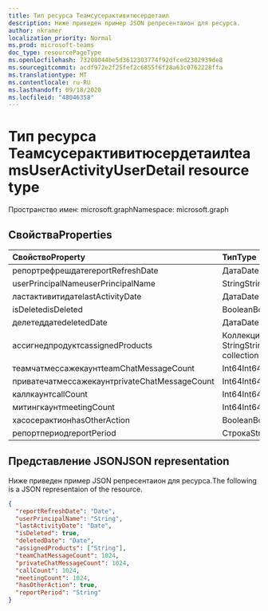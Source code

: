 ```yaml
---
title: Тип ресурса Теамсусерактивитюсердетаил
description: Ниже приведен пример JSON репресентаион для ресурса.
author: nkramer
localization_priority: Normal
ms.prod: microsoft-teams
doc_type: resourcePageType
ms.openlocfilehash: 73208044be5d3612303774f92dfced2302939de8
ms.sourcegitcommit: acdf972e2f25fef2c6855f6f28a63c0762228ffa
ms.translationtype: MT
ms.contentlocale: ru-RU
ms.lasthandoff: 09/18/2020
ms.locfileid: "48046358"
---
```

# <a name="teamsuseractivityuserdetail-resource-type"></a><span data-ttu-id="92d3f-103">Тип ресурса Теамсусерактивитюсердетаил</span><span class="sxs-lookup"><span data-stu-id="92d3f-103">teamsUserActivityUserDetail resource type</span></span>

<span data-ttu-id="92d3f-104">Пространство имен: microsoft.graph</span><span class="sxs-lookup"><span data-stu-id="92d3f-104">Namespace: microsoft.graph</span></span>

## <a name="properties"></a><span data-ttu-id="92d3f-105">Свойства</span><span class="sxs-lookup"><span data-stu-id="92d3f-105">Properties</span></span>

| <span data-ttu-id="92d3f-106">Свойство</span><span class="sxs-lookup"><span data-stu-id="92d3f-106">Property</span></span>                | <span data-ttu-id="92d3f-107">Тип</span><span class="sxs-lookup"><span data-stu-id="92d3f-107">Type</span></span>              |
| :---------------------- | :---------------- |
| <span data-ttu-id="92d3f-108">репортрефрешдате</span><span class="sxs-lookup"><span data-stu-id="92d3f-108">reportRefreshDate</span></span>       | <span data-ttu-id="92d3f-109">Дата</span><span class="sxs-lookup"><span data-stu-id="92d3f-109">Date</span></span>              |
| <span data-ttu-id="92d3f-110">userPrincipalName</span><span class="sxs-lookup"><span data-stu-id="92d3f-110">userPrincipalName</span></span>       | <span data-ttu-id="92d3f-111">String</span><span class="sxs-lookup"><span data-stu-id="92d3f-111">String</span></span>            |
| <span data-ttu-id="92d3f-112">ластактивитидате</span><span class="sxs-lookup"><span data-stu-id="92d3f-112">lastActivityDate</span></span>        | <span data-ttu-id="92d3f-113">Дата</span><span class="sxs-lookup"><span data-stu-id="92d3f-113">Date</span></span>              |
| <span data-ttu-id="92d3f-114">isDeleted</span><span class="sxs-lookup"><span data-stu-id="92d3f-114">isDeleted</span></span>               | <span data-ttu-id="92d3f-115">Boolean</span><span class="sxs-lookup"><span data-stu-id="92d3f-115">Boolean</span></span>           |
| <span data-ttu-id="92d3f-116">делетеддате</span><span class="sxs-lookup"><span data-stu-id="92d3f-116">deletedDate</span></span>             | <span data-ttu-id="92d3f-117">Дата</span><span class="sxs-lookup"><span data-stu-id="92d3f-117">Date</span></span>              |
| <span data-ttu-id="92d3f-118">ассигнедпродуктс</span><span class="sxs-lookup"><span data-stu-id="92d3f-118">assignedProducts</span></span>        | <span data-ttu-id="92d3f-119">Коллекция String</span><span class="sxs-lookup"><span data-stu-id="92d3f-119">String collection</span></span> |
| <span data-ttu-id="92d3f-120">теамчатмессажекаунт</span><span class="sxs-lookup"><span data-stu-id="92d3f-120">teamChatMessageCount</span></span>    | <span data-ttu-id="92d3f-121">Int64</span><span class="sxs-lookup"><span data-stu-id="92d3f-121">Int64</span></span>             |
| <span data-ttu-id="92d3f-122">приватечатмессажекаунт</span><span class="sxs-lookup"><span data-stu-id="92d3f-122">privateChatMessageCount</span></span> | <span data-ttu-id="92d3f-123">Int64</span><span class="sxs-lookup"><span data-stu-id="92d3f-123">Int64</span></span>             |
| <span data-ttu-id="92d3f-124">каллкаунт</span><span class="sxs-lookup"><span data-stu-id="92d3f-124">callCount</span></span>               | <span data-ttu-id="92d3f-125">Int64</span><span class="sxs-lookup"><span data-stu-id="92d3f-125">Int64</span></span>             |
| <span data-ttu-id="92d3f-126">митингкаунт</span><span class="sxs-lookup"><span data-stu-id="92d3f-126">meetingCount</span></span>            | <span data-ttu-id="92d3f-127">Int64</span><span class="sxs-lookup"><span data-stu-id="92d3f-127">Int64</span></span>             |
| <span data-ttu-id="92d3f-128">хасосерактион</span><span class="sxs-lookup"><span data-stu-id="92d3f-128">hasOtherAction</span></span>          | <span data-ttu-id="92d3f-129">Boolean</span><span class="sxs-lookup"><span data-stu-id="92d3f-129">Boolean</span></span>           |
| <span data-ttu-id="92d3f-130">репортпериод</span><span class="sxs-lookup"><span data-stu-id="92d3f-130">reportPeriod</span></span>            | <span data-ttu-id="92d3f-131">Строка</span><span class="sxs-lookup"><span data-stu-id="92d3f-131">String</span></span>            |

## <a name="json-representation"></a><span data-ttu-id="92d3f-132">Представление JSON</span><span class="sxs-lookup"><span data-stu-id="92d3f-132">JSON representation</span></span>

<span data-ttu-id="92d3f-133">Ниже приведен пример JSON репресентаион для ресурса.</span><span class="sxs-lookup"><span data-stu-id="92d3f-133">The following is a JSON representaion of the resource.</span></span>

<!-- {
  "blockType": "resource",
  "@odata.type": "microsoft.graph.teamsUserActivityUserDetail"
} -->

```json
{
  "reportRefreshDate": "Date", 
  "userPrincipalName": "String", 
  "lastActivityDate": "Date", 
  "isDeleted": true, 
  "deletedDate": "Date", 
  "assignedProducts": ["String"],
  "teamChatMessageCount": 1024, 
  "privateChatMessageCount": 1024, 
  "callCount": 1024, 
  "meetingCount": 1024, 
  "hasOtherAction": true, 
  "reportPeriod": "String"
}
```


